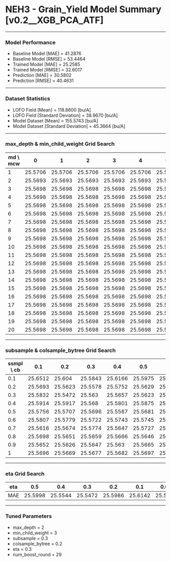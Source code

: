 # NEH3 - Grain_Yield Model Summary [v0.2__XGB_PCA_ATF]

***

### Model Performance

- Baseline Model [MAE] = 41.2876
- Baseline Model [RMSE] = 53.4464
- Trained Model [MAE] = 25.2585
- Trained Model [RMSE] = 32.6017
- Prediction [MAE] = 30.5802
- Prediction [RMSE] = 40.4631
***

### Dataset Statistics

- LOFO Field [Mean] = 118.8600 [bu/A]
- LOFO Field [Standard Deviation] = 38.9670 [bu/A]
- Model Dataset [Mean] = 155.5743 [bu/A]
- Model Dataset [Standard Deviation] = 45.3664 [bu/A]
***

### max_depth & min_child_weight Grid Search

|   md \ mcw |       0 |       1 |       2 |       3 |       4 |       5 |       6 |       7 |       8 |       9 |      10 |      11 |      12 |      13 |      14 |      15 |      16 |      17 |      18 |      19 |      20 |
|------------|---------|---------|---------|---------|---------|---------|---------|---------|---------|---------|---------|---------|---------|---------|---------|---------|---------|---------|---------|---------|---------|
|          1 | 25.5706 | 25.5706 | 25.5706 | 25.5706 | 25.5706 | 25.5706 | 25.5706 | 25.5706 | 25.5706 | 25.5706 | 25.5706 | 25.5706 | 25.5706 | 25.5706 | 25.5706 | 25.5706 | 25.5706 | 25.5706 | 25.5706 | 25.5706 | 25.5706 |
|          2 | 25.5693 | 25.5693 | 25.5693 | 25.5693 | 25.5693 | 25.5693 | 25.5693 | 25.5693 | 25.5693 | 25.5693 | 25.5693 | 25.5693 | 25.5693 | 25.5693 | 25.5693 | 25.5693 | 25.5693 | 25.5693 | 25.5693 | 25.5693 | 25.5693 |
|          3 | 25.5698 | 25.5698 | 25.5698 | 25.5698 | 25.5698 | 25.5698 | 25.5698 | 25.5698 | 25.5698 | 25.5698 | 25.5698 | 25.5698 | 25.5698 | 25.5698 | 25.5698 | 25.5698 | 25.5698 | 25.5698 | 25.5698 | 25.5698 | 25.5698 |
|          4 | 25.5698 | 25.5698 | 25.5698 | 25.5698 | 25.5698 | 25.5698 | 25.5698 | 25.5698 | 25.5698 | 25.5698 | 25.5698 | 25.5698 | 25.5698 | 25.5698 | 25.5698 | 25.5698 | 25.5698 | 25.5698 | 25.5698 | 25.5698 | 25.5698 |
|          5 | 25.5698 | 25.5698 | 25.5698 | 25.5698 | 25.5698 | 25.5698 | 25.5698 | 25.5698 | 25.5698 | 25.5698 | 25.5698 | 25.5698 | 25.5698 | 25.5698 | 25.5698 | 25.5698 | 25.5698 | 25.5698 | 25.5698 | 25.5698 | 25.5698 |
|          6 | 25.5698 | 25.5698 | 25.5698 | 25.5698 | 25.5698 | 25.5698 | 25.5698 | 25.5698 | 25.5698 | 25.5698 | 25.5698 | 25.5698 | 25.5698 | 25.5698 | 25.5698 | 25.5698 | 25.5698 | 25.5698 | 25.5698 | 25.5698 | 25.5698 |
|          7 | 25.5698 | 25.5698 | 25.5698 | 25.5698 | 25.5698 | 25.5698 | 25.5698 | 25.5698 | 25.5698 | 25.5698 | 25.5698 | 25.5698 | 25.5698 | 25.5698 | 25.5698 | 25.5698 | 25.5698 | 25.5698 | 25.5698 | 25.5698 | 25.5698 |
|          8 | 25.5698 | 25.5698 | 25.5698 | 25.5698 | 25.5698 | 25.5698 | 25.5698 | 25.5698 | 25.5698 | 25.5698 | 25.5698 | 25.5698 | 25.5698 | 25.5698 | 25.5698 | 25.5698 | 25.5698 | 25.5698 | 25.5698 | 25.5698 | 25.5698 |
|          9 | 25.5698 | 25.5698 | 25.5698 | 25.5698 | 25.5698 | 25.5698 | 25.5698 | 25.5698 | 25.5698 | 25.5698 | 25.5698 | 25.5698 | 25.5698 | 25.5698 | 25.5698 | 25.5698 | 25.5698 | 25.5698 | 25.5698 | 25.5698 | 25.5698 |
|         10 | 25.5698 | 25.5698 | 25.5698 | 25.5698 | 25.5698 | 25.5698 | 25.5698 | 25.5698 | 25.5698 | 25.5698 | 25.5698 | 25.5698 | 25.5698 | 25.5698 | 25.5698 | 25.5698 | 25.5698 | 25.5698 | 25.5698 | 25.5698 | 25.5698 |
|         11 | 25.5698 | 25.5698 | 25.5698 | 25.5698 | 25.5698 | 25.5698 | 25.5698 | 25.5698 | 25.5698 | 25.5698 | 25.5698 | 25.5698 | 25.5698 | 25.5698 | 25.5698 | 25.5698 | 25.5698 | 25.5698 | 25.5698 | 25.5698 | 25.5698 |
|         12 | 25.5698 | 25.5698 | 25.5698 | 25.5698 | 25.5698 | 25.5698 | 25.5698 | 25.5698 | 25.5698 | 25.5698 | 25.5698 | 25.5698 | 25.5698 | 25.5698 | 25.5698 | 25.5698 | 25.5698 | 25.5698 | 25.5698 | 25.5698 | 25.5698 |
|         13 | 25.5698 | 25.5698 | 25.5698 | 25.5698 | 25.5698 | 25.5698 | 25.5698 | 25.5698 | 25.5698 | 25.5698 | 25.5698 | 25.5698 | 25.5698 | 25.5698 | 25.5698 | 25.5698 | 25.5698 | 25.5698 | 25.5698 | 25.5698 | 25.5698 |
|         14 | 25.5698 | 25.5698 | 25.5698 | 25.5698 | 25.5698 | 25.5698 | 25.5698 | 25.5698 | 25.5698 | 25.5698 | 25.5698 | 25.5698 | 25.5698 | 25.5698 | 25.5698 | 25.5698 | 25.5698 | 25.5698 | 25.5698 | 25.5698 | 25.5698 |
|         15 | 25.5698 | 25.5698 | 25.5698 | 25.5698 | 25.5698 | 25.5698 | 25.5698 | 25.5698 | 25.5698 | 25.5698 | 25.5698 | 25.5698 | 25.5698 | 25.5698 | 25.5698 | 25.5698 | 25.5698 | 25.5698 | 25.5698 | 25.5698 | 25.5698 |
|         16 | 25.5698 | 25.5698 | 25.5698 | 25.5698 | 25.5698 | 25.5698 | 25.5698 | 25.5698 | 25.5698 | 25.5698 | 25.5698 | 25.5698 | 25.5698 | 25.5698 | 25.5698 | 25.5698 | 25.5698 | 25.5698 | 25.5698 | 25.5698 | 25.5698 |
|         17 | 25.5698 | 25.5698 | 25.5698 | 25.5698 | 25.5698 | 25.5698 | 25.5698 | 25.5698 | 25.5698 | 25.5698 | 25.5698 | 25.5698 | 25.5698 | 25.5698 | 25.5698 | 25.5698 | 25.5698 | 25.5698 | 25.5698 | 25.5698 | 25.5698 |
|         18 | 25.5698 | 25.5698 | 25.5698 | 25.5698 | 25.5698 | 25.5698 | 25.5698 | 25.5698 | 25.5698 | 25.5698 | 25.5698 | 25.5698 | 25.5698 | 25.5698 | 25.5698 | 25.5698 | 25.5698 | 25.5698 | 25.5698 | 25.5698 | 25.5698 |
|         19 | 25.5698 | 25.5698 | 25.5698 | 25.5698 | 25.5698 | 25.5698 | 25.5698 | 25.5698 | 25.5698 | 25.5698 | 25.5698 | 25.5698 | 25.5698 | 25.5698 | 25.5698 | 25.5698 | 25.5698 | 25.5698 | 25.5698 | 25.5698 | 25.5698 |
|         20 | 25.5698 | 25.5698 | 25.5698 | 25.5698 | 25.5698 | 25.5698 | 25.5698 | 25.5698 | 25.5698 | 25.5698 | 25.5698 | 25.5698 | 25.5698 | 25.5698 | 25.5698 | 25.5698 | 25.5698 | 25.5698 | 25.5698 | 25.5698 | 25.5698 |

***

### subsample & colsample_bytree Grid Search

|   ssmpl \ cb |     0.1 |     0.2 |     0.3 |     0.4 |     0.5 |     0.6 |     0.7 |     0.8 |     0.9 |     1.0 |
|--------------|---------|---------|---------|---------|---------|---------|---------|---------|---------|---------|
|          0.1 | 25.6512 | 25.604  | 25.5843 | 25.6166 | 25.5975 | 25.5949 | 25.6261 | 25.6086 | 25.5941 | 25.5999 |
|          0.2 | 25.5693 | 25.5623 | 25.5578 | 25.5752 | 25.5629 | 25.5673 | 25.5523 | 25.556  | 25.5585 | 25.5587 |
|          0.3 | 25.5832 | 25.5472 | 25.563  | 25.5657 | 25.5623 | 25.5815 | 25.5717 | 25.5511 | 25.5984 | 25.5988 |
|          0.4 | 25.5914 | 25.5917 | 25.568  | 25.5801 | 25.5875 | 25.5901 | 25.5801 | 25.5743 | 25.5852 | 25.5841 |
|          0.5 | 25.5756 | 25.5707 | 25.5696 | 25.5567 | 25.5681 | 25.5951 | 25.5721 | 25.5627 | 25.577  | 25.5753 |
|          0.6 | 25.5807 | 25.5779 | 25.5722 | 25.5743 | 25.5745 | 25.5734 | 25.5705 | 25.575  | 25.5689 | 25.5666 |
|          0.7 | 25.5616 | 25.5674 | 25.5774 | 25.5647 | 25.5727 | 25.5648 | 25.57   | 25.5638 | 25.5666 | 25.5696 |
|          0.8 | 25.5698 | 25.5651 | 25.5659 | 25.5666 | 25.5646 | 25.5624 | 25.5652 | 25.5623 | 25.5653 | 25.5624 |
|          0.9 | 25.5652 | 25.5626 | 25.5647 | 25.563  | 25.5665 | 25.5679 | 25.5667 | 25.5678 | 25.5676 | 25.5642 |
|          1   | 25.5696 | 25.5669 | 25.5677 | 25.5682 | 25.5697 | 25.5696 | 25.5695 | 25.5698 | 25.5694 | 25.5693 |

***

### eta Grid Search

| eta   |     0.5 |     0.4 |     0.3 |     0.2 |     0.1 |    0.01 |   0.001 |
|-------|---------|---------|---------|---------|---------|---------|---------|
| MAE   | 25.5998 | 25.5544 | 25.5472 | 25.5986 | 25.6142 | 25.5873 |  60.231 |

***

### Tuned Parameters

- max_depth = 2
- min_child_weight = 3
- subsample = 0.3
- colsample_bytree = 0.2
- eta = 0.3
- num_boost_round = 29
